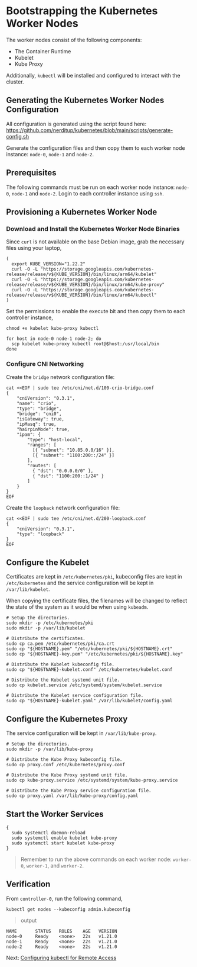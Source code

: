 # Bootstrapping the Kubernetes Worker Nodes

The worker nodes consist of the following components:
- The Container Runtime
- Kubelet
- Kube Proxy

Additionally, `kubectl` will be installed and configured to interact with the cluster.

## Generating the Kubernetes Worker Nodes Configuration

All configuration is generated using the script found here: 
https://github.com/nerditup/kubernetes/blob/main/scripts/generate-config.sh

Generate the configuration files and then copy them to each worker node instance: `node-0`, `node-1` and `node-2`. 

## Prerequisites

The following commands must be run on each worker node instance: `node-0`, `node-1` and `node-2`. Login to each controller instance using `ssh`.

## Provisioning a Kubernetes Worker Node

### Download and Install the Kubernetes Worker Node Binaries

Since `curl` is not available on the base Debian image, grab the necessary files using your laptop,

```
(
  export KUBE_VERSION="1.22.2"
  curl -O -L "https://storage.googleapis.com/kubernetes-release/release/v${KUBE_VERSION}/bin/linux/arm64/kubelet"
  curl -O -L "https://storage.googleapis.com/kubernetes-release/release/v${KUBE_VERSION}/bin/linux/arm64/kube-proxy"
  curl -O -L "https://storage.googleapis.com/kubernetes-release/release/v${KUBE_VERSION}/bin/linux/arm64/kubectl"
)
```

Set the permissions to enable the execute bit and then copy them to each controller instance,

```
chmod +x kubelet kube-proxy kubectl

for host in node-0 node-1 node-2; do
  scp kubelet kube-proxy kubectl root@$host:/usr/local/bin
done
```

### Configure CNI Networking

Create the `bridge` network configuration file:

```
cat <<EOF | sudo tee /etc/cni/net.d/100-crio-bridge.conf
{
    "cniVersion": "0.3.1",
    "name": "crio",
    "type": "bridge",
    "bridge": "cni0",
    "isGateway": true,
    "ipMasq": true,
    "hairpinMode": true,
    "ipam": {
        "type": "host-local",
        "ranges": [
          [{ "subnet": "10.85.0.0/16" }],
          [{ "subnet": "1100:200::/24" }]
        ],
        "routes": [
          { "dst": "0.0.0.0/0" },
          { "dst": "1100:200::1/24" }
        ]
    }
}
EOF
```

Create the `loopback` network configuration file:

```
cat <<EOF | sudo tee /etc/cni/net.d/200-loopback.conf
{
    "cniVersion": "0.3.1",
    "type": "loopback"
}
EOF
```

## Configure the Kubelet

Certificates are kept in `/etc/kubernetes/pki`, kubeconfig files are kept in `/etc/kubernetes` and the service configuration will be kept in `/var/lib/kubelet`.

When copying the certificate files, the filenames will be changed to reflect the state of the system as it would be when using `kubeadm`.

```
# Setup the directories.
sudo mkdir -p /etc/kubernetes/pki
sudo mkdir -p /var/lib/kubelet
```

```
# Distribute the certificates.
sudo cp ca.pem /etc/kubernetes/pki/ca.crt
sudo cp "${HOSTNAME}.pem" "/etc/kubernetes/pki/${HOSTNAME}.crt"
sudo cp "${HOSTNAME}-key.pem" "/etc/kubernetes/pki/${HOSTNAME}.key"
```

```
# Distribute the Kubelet kubeconfig file.
sudo cp "${HOSTNAME}-kubelet.conf" /etc/kubernetes/kubelet.conf
```

```
# Distribute the Kubelet systemd unit file.
sudo cp kubelet.service /etc/systemd/system/kubelet.service
```

```
# Distribute the Kubelet service configuration file.
sudo cp "${HOSTNAME}-kubelet.yaml" /var/lib/kubelet/config.yaml
```

## Configure the Kubernetes Proxy

The service configuration will be kept in `/var/lib/kube-proxy`.

```
# Setup the directories.
sudo mkdir -p /var/lib/kube-proxy
```

```
# Distribute the Kube Proxy kubeconfig file.
sudo cp proxy.conf /etc/kubernetes/proxy.conf
```

```
# Distribute the Kube Proxy systemd unit file.
sudo cp kube-proxy.service /etc/systemd/system/kube-proxy.service
```

```
# Distribute the Kube Proxy service configuration file.
sudo cp proxy.yaml /var/lib/kube-proxy/config.yaml
```

## Start the Worker Services

```
{
  sudo systemctl daemon-reload
  sudo systemctl enable kubelet kube-proxy
  sudo systemctl start kubelet kube-proxy
}
```

> Remember to run the above commands on each worker node: `worker-0`, `worker-1`, and `worker-2`.

## Verification

From `controller-0`, run the following command,

```
kubectl get nodes --kubeconfig admin.kubeconfig
```

> output

```
NAME       STATUS   ROLES    AGE   VERSION
node-0     Ready    <none>   22s   v1.21.0
node-1     Ready    <none>   22s   v1.21.0
node-2     Ready    <none>   22s   v1.21.0
```

Next: [Configuring kubectl for Remote Access](10-configuring-kubectl.md)
